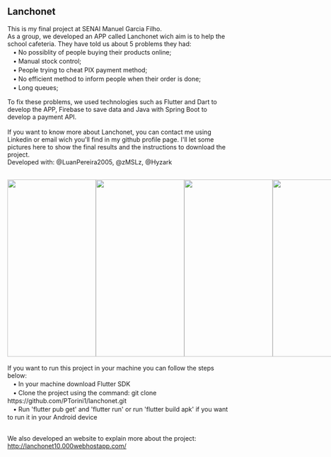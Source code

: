 ## Lanchonet
This is my final project at SENAI Manuel Garcia Filho. <br>
As a group, we developed an APP called Lanchonet wich aim is to help the school cafeteria.
They have told us about 5 problems they had: <br>
 ㅤ• No possiblity of people buying their products online; <br>
 ㅤ• Manual stock control; <br>
 ㅤ• People trying to cheat PIX payment method; <br>
 ㅤ• No efficient method to inform people when their order is done; <br>
 ㅤ• Long queues;
 
 To fix these problems, we used technologies such as Flutter and Dart to develop the APP, Firebase to save data and Java with Spring Boot to develop a payment API.<br><br>
If you want to know more about Lanchonet, you can contact me using Linkedin or email wich you'll find in my github profile page. I'll let some pictures here to show the final results and the instructions to download the project. <br>
Developed with: @LuanPereira2005, @zMSLz, @Hyzark<br><br>

<div style="display:inline-flex">
  <img src="https://cdn.discordapp.com/attachments/1024051503339683994/1118941279515054100/91a936d8-1174-4b5d-891c-959b22435393.png" height="400" width="200"> 
  <img src="https://cdn.discordapp.com/attachments/1024051503339683994/1118939770253484172/09744b9a-72df-47f0-b586-b94b25ae8399.png" height="400" width="200"> 
  <img src="https://cdn.discordapp.com/attachments/1024051503339683994/1118939799538110474/ca1c58b7-394e-45a1-81de-a5ca80ed1039.png" height="400" width="200"> 
  <img src="https://cdn.discordapp.com/attachments/1024051503339683994/1118942220951761007/ba153b43-3ae1-45ff-aa3e-1504f79817e3.png" height="400" width="200">
  <img src="https://cdn.discordapp.com/attachments/1024051503339683994/1118939891972190248/92e57eb4-a453-4efb-8b8a-263f96c32f56.png" height="400" width="200">
  <img src="https://cdn.discordapp.com/attachments/1024051503339683994/1118939861269880843/7718f7b7-4630-4692-91b4-09ba62717f82.png" height="400" width="200">
  <img src="https://cdn.discordapp.com/attachments/1024051503339683994/1118942842254008421/61dd7833-5246-4aaa-96c1-dd5c36d90e99.png" height="400" width="200"> 
  <img src="https://cdn.discordapp.com/attachments/1024051503339683994/1118943399005913190/bc080a82-0540-4290-8709-2b00ef53b1c3.png" height="400" width="200">
  <img src="https://cdn.discordapp.com/attachments/1024051503339683994/1118943751419723867/ccac5593-dc09-4c69-b2a1-40008df934b5.png" height="400" width="200"> 
  <img src="https://cdn.discordapp.com/attachments/1024051503339683994/1118944238919487499/f0b9b144-1c29-4d63-97cd-f857275d4aa3.png" height="400" width="200"> 
  <img src="https://cdn.discordapp.com/attachments/1024051503339683994/1118944392481341551/9f392c2c-95b3-44a8-a139-cca9d0d000fb.png" height="400" width="200"> 
  <img src="https://cdn.discordapp.com/attachments/1024051503339683994/1118944882178932807/9a2557cb-76bc-4231-984c-d79e575840fc.png" height="400" width="200"> 
</div>
<br><br>
If you want to run this project in your machine you can follow the steps below:<br>
ㅤ• In your machine download Flutter SDK <br>
ㅤ• Clone the project using the command: git clone https://github.com/PTorini1/lanchonet.git <br>
ㅤ• Run 'flutter pub get' and 'flutter run' or run 'flutter build apk' if you want to run it in your Android device<br><br>

We also developed an website to explain more about the project: <a href="http://lanchonet10.000webhostapp.com/" target="_blank">http://lanchonet10.000webhostapp.com/</a>



 
 
